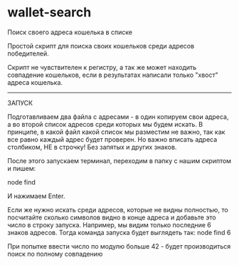 # wallet-search
Поиск своего адреса кошелька в списке

Простой скрипт для поиска своих кошельков среди адресов победителей.

Скрипт не чувствителен к регистру, а так же может находить совпадение кошельков, если в результатах написали только "хвост" адреса кошелька.

---------------------------------------------------------------

ЗАПУСК

Подготавливаем два файла с адресами - в один копируем свои адреса, а во второй список адресов среди которых мы будем искать.
В принципе, в какой файл какой список мы разместим не важно, так как все равно каждый адрес будет проверен.
Но важно вписать адреса столбиком, НЕ в строчку! Без запятых и других знаков.

После этого запускаем терминал, переходим в папку с нашим скриптом и пишем:

node find

И нажимаем Enter.

Если же нужно искать среди адресов, которые не видны полностью, то посчитайте сколько символов видно в конце адреса и добавьте это число в строку запуска.
Например, мы видим только последние 6 знаков адресов. Тогда команда запуска будет выглядеть так:
node find 6

При попытке ввести число по модулю больше 42 - будет производиться поиск по полному совпадению
